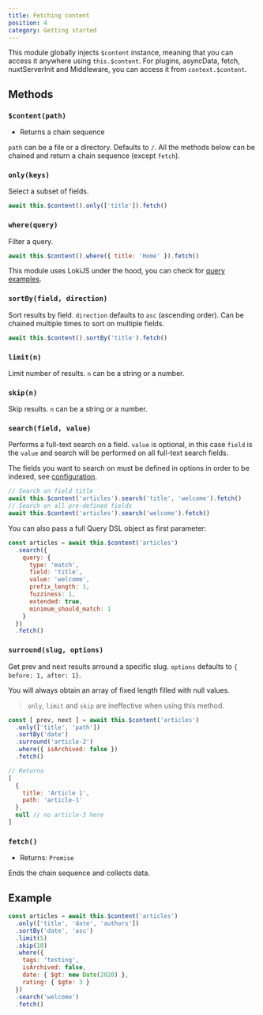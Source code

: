 ```yaml
---
title: Fetching content
position: 4
category: Getting started
---
```


This module globally injects `$content` instance, meaning that you can access it anywhere using `this.$content`. For plugins, asyncData, fetch, nuxtServerInit and Middleware, you can access it from `context.$content`.

## Methods

### `$content(path)`

- Returns a chain sequence

`path` can be a file or a directory. Defaults to `/`. All the methods below can be chained and return a chain sequence (except `fetch`).

### `only(keys)`

Select a subset of fields.

```js
await this.$content().only(['title']).fetch()
```

### `where(query)`

Filter a query.

```js
await this.$content().where({ title: 'Home' }).fetch()
```

This module uses LokiJS under the hood, you can check for [query examples](http://techfort.github.io/LokiJS/tutorial-Query%20Examples.html).

### `sortBy(field, direction)`

Sort results by field. `direction` defaults to `asc` (ascending order). Can be chained multiple times to sort on multiple fields.

```js
await this.$content().sortBy('title').fetch()
```

### `limit(n)`

Limit number of results. `n` can be a string or a number.

### `skip(n)`

Skip results. `n` can be a string or a number.

### `search(field, value)`

Performs a full-text search on a field. `value` is optional, in this case `field` is the `value` and search will be performed on all full-text search fields.

The fields you want to search on must be defined in options in order to be indexed, see [configuration](/configuration#fulltextsearchfields).

```js
// Search on field title
await this.$content('articles').search('title', 'welcome').fetch()
// Search on all pre-defined fields
await this.$content('articles').search('welcome').fetch()
```

You can also pass a full Query DSL object as first parameter:

```js
const articles = await this.$content('articles')
  .search({
    query: {
      type: 'match',
      field: 'title',
      value: 'welcome',
      prefix_length: 1,
      fuzziness: 1,
      extended: true,
      minimum_should_match: 1
    }
  })
  .fetch()
```

### `surround(slug, options)`

Get prev and next results arround a specific slug. `options` defaults to `{ before: 1, after: 1}`.

You will always obtain an array of fixed length filled with null values.

> `only`, `limit` and `skip` are ineffective when using this method.

```js
const [ prev, next ] = await this.$content('articles')
  .only(['title', 'path'])
  .sortBy('date')
  .surround('article-2')
  .where({ isArchived: false })
  .fetch()

// Returns
[
  {
    title: 'Article 1',
    path: 'article-1'
  },
  null // no article-3 here
]
```

### `fetch()`

- Returns: `Promise`

Ends the chain sequence and collects data.

## Example

```js
const articles = await this.$content('articles')
  .only(['title', 'date', 'authors'])
  .sortBy('date', 'asc')
  .limit(5)
  .skip(10)
  .where({
    tags: 'testing',
    isArchived: false,
    date: { $gt: new Date(2020) },
    rating: { $gte: 3 }
  })
  .search('welcome')
  .fetch()
```
